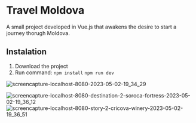 # Travel Moldova

A small project developed in Vue.js that awakens the desire to start a journey thorugh Moldova. 

## Instalation
1. Download the project
2. Run command:
```npm install```
```npm run dev```

![screencapture-localhost-8080-2023-05-02-19_34_29](https://user-images.githubusercontent.com/89931941/235728787-1261fe25-3e82-46c2-8001-9f2e54a5687e.png)

![screencapture-localhost-8080-destination-2-soroca-fortress-2023-05-02-19_36_12](https://user-images.githubusercontent.com/89931941/235729115-7cf29fdb-375c-4a43-aa43-826fdb8e735b.png)
![screencapture-localhost-8080-story-2-cricova-winery-2023-05-02-19_36_51](https://user-images.githubusercontent.com/89931941/235729225-8038c409-6b58-40fe-90f3-a144f644d88b.png)
